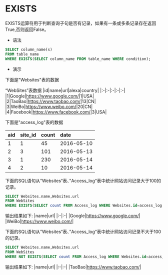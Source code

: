 # EXISTS

EXISTS运算符用于判断查询子句是否有记录，如果有一条或多条记录存在返回True,否则返回False。

- 语法

```sql
SELECT column_name(s)
FROM table_name
WHERE EXISTS(SELECT column_name FROM table_name WHERE condition);
```

- 演示

下面是"Websites"表的数据

“WebSites”表数据
|id|name|url|alexa|country|
|:-|:-|:-|:-|:-|
|1|Google|<https://www.google.com/>|1|USA|
|2|TaoBao|<https://www.taobao.com/>|13|CN|
|3|WeiBo|<https://www.weibo.com/>|20|CN|
|4|Facebook|<https://www.facebook.com/>|3|USA|

下面是"access_log"表的数据

|aid|site_id|count|date|
|:-|:-|:-|:-|
|1|1|45|2016-05-10|
|2|3|101|2016-05-13|
|3|1|230|2016-05-14|
|4|2|10|2016-05-14|

下面的SQL语句从”Websites“表、”Access_log“表中统计网站访问记录大于100的记录。

```sql
SELECT Websites.name,Websites.url
FROM WebSites
WHERE EXISTS(SELECT count FROM Access_log WHERE Websites.id=access_log.site_id AND count>100)
```

输出结果如下:
|name|url|
|:-|:-|
|Google|<https://www.google.com/>|
|WeiBo|<https://www.weibo.com/>|

下面的SQL语句从”Websites“表、”Access_log“表中统计网站访问记录不大于100的记录。

```sql
SELECT Websites.name,Websites.url
FROM WebSites
WHERE NOT EXISTS(SELECT count FROM Access_log WHERE Websites.id=access_log.site_id AND count>100)
```

输出结果如下:
|name|url|
|:-|:-|
|TaoBao|<https://www.taobao.com/>|
